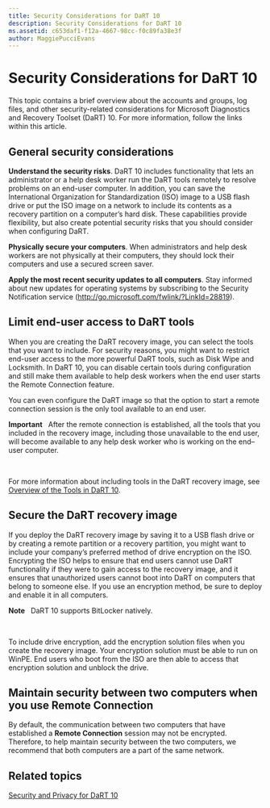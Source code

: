 ```yaml
---
title: Security Considerations for DaRT 10
description: Security Considerations for DaRT 10
ms.assetid: c653daf1-f12a-4667-98cc-f0c89fa38e3f
author: MaggiePucciEvans
---
```


# Security Considerations for DaRT 10


This topic contains a brief overview about the accounts and groups, log files, and other security-related considerations for Microsoft Diagnostics and Recovery Toolset (DaRT) 10. For more information, follow the links within this article.

## General security considerations


**Understand the security risks**. DaRT 10 includes functionality that lets an administrator or a help desk worker run the DaRT tools remotely to resolve problems on an end-user computer. In addition, you can save the International Organization for Standardization (ISO) image to a USB flash drive or put the ISO image on a network to include its contents as a recovery partition on a computer’s hard disk. These capabilities provide flexibility, but also create potential security risks that you should consider when configuring DaRT.

**Physically secure your computers**. When administrators and help desk workers are not physically at their computers, they should lock their computers and use a secured screen saver.

**Apply the most recent security updates to all computers**. Stay informed about new updates for operating systems by subscribing to the Security Notification service (<http://go.microsoft.com/fwlink/?LinkId=28819>).

## Limit end-user access to DaRT tools


When you are creating the DaRT recovery image, you can select the tools that you want to include. For security reasons, you might want to restrict end-user access to the more powerful DaRT tools, such as Disk Wipe and Locksmith. In DaRT 10, you can disable certain tools during configuration and still make them available to help desk workers when the end user starts the Remote Connection feature.

You can even configure the DaRT image so that the option to start a remote connection session is the only tool available to an end user.

**Important**  
After the remote connection is established, all the tools that you included in the recovery image, including those unavailable to the end user, will become available to any help desk worker who is working on the end–user computer.

 

For more information about including tools in the DaRT recovery image, see [Overview of the Tools in DaRT 10](overview-of-the-tools-in-dart-10.md).

## Secure the DaRT recovery image


If you deploy the DaRT recovery image by saving it to a USB flash drive or by creating a remote partition or a recovery partition, you might want to include your company’s preferred method of drive encryption on the ISO. Encrypting the ISO helps to ensure that end users cannot use DaRT functionality if they were to gain access to the recovery image, and it ensures that unauthorized users cannot boot into DaRT on computers that belong to someone else. If you use an encryption method, be sure to deploy and enable it in all computers.

**Note**  
DaRT 10 supports BitLocker natively.

 

To include drive encryption, add the encryption solution files when you create the recovery image. Your encryption solution must be able to run on WinPE. End users who boot from the ISO are then able to access that encryption solution and unblock the drive.

## Maintain security between two computers when you use Remote Connection


By default, the communication between two computers that have established a **Remote Connection** session may not be encrypted. Therefore, to help maintain security between the two computers, we recommend that both computers are a part of the same network.

## Related topics


[Security and Privacy for DaRT 10](security-and-privacy-for-dart-10.md)

 

 





